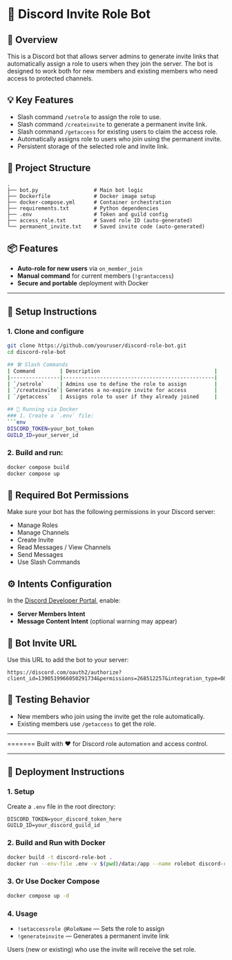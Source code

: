 # 🔗 Discord Invite Role Bot

## 🎯 Overview
This is a Discord bot that allows server admins to generate invite links that automatically assign a role to users when they join the server. The bot is designed to work both for new members and existing members who need access to protected channels.

## 💡 Key Features
- Slash command `/setrole` to assign the role to use.
- Slash command `/createinvite` to generate a permanent invite link.
- Slash command `/getaccess` for existing users to claim the access role.
- Automatically assigns role to users who join using the permanent invite.
- Persistent storage of the selected role and invite link.

## 🧱 Project Structure
```
.
├── bot.py                  # Main bot logic
├── Dockerfile              # Docker image setup
├── docker-compose.yml      # Container orchestration
├── requirements.txt        # Python dependencies
├── .env                    # Token and guild config
├── access_role.txt         # Saved role ID (auto-generated)
└── permanent_invite.txt    # Saved invite code (auto-generated)
```

## 📦 Features

- **Auto-role for new users** via `on_member_join`
- **Manual command** for current members (`!grantaccess`)
- **Secure and portable** deployment with Docker

---

## 📁 Setup Instructions

### 1. Clone and configure

```bash
git clone https://github.com/youruser/discord-role-bot.git
cd discord-role-bot

## 🛠️ Slash Commands
| Command        | Description                                     |
|----------------|-------------------------------------------------|
| `/setrole`     | Admins use to define the role to assign         |
| `/createinvite`| Generates a no-expire invite for access         |
| `/getaccess`   | Assigns role to user if they already joined     |

## 🐳 Running via Docker
### 1. Create a `.env` file:
```env
DISCORD_TOKEN=your_bot_token
GUILD_ID=your_server_id
```

### 2. Build and run:
```bash
docker compose build
docker compose up
```

## 🔐 Required Bot Permissions
Make sure your bot has the following permissions in your Discord server:
- Manage Roles
- Manage Channels
- Create Invite
- Read Messages / View Channels
- Send Messages
- Use Slash Commands

## ⚙️ Intents Configuration
In the [Discord Developer Portal](https://discord.com/developers/applications/), enable:
- **Server Members Intent**
- **Message Content Intent** (optional warning may appear)

## 🔗 Bot Invite URL
Use this URL to add the bot to your server:
```
https://discord.com/oauth2/authorize?client_id=1390519966050291734&permissions=268512257&integration_type=0&scope=bot+applications.commands
```

## 🧪 Testing Behavior
- New members who join using the invite get the role automatically.
- Existing members use `/getaccess` to get the role.

---

=======
Built with ❤️ for Discord role automation and access control.

---

## 🧪 Deployment Instructions

### 1. Setup

Create a `.env` file in the root directory:

```env
DISCORD_TOKEN=your_discord_token_here
GUILD_ID=your_discord_guild_id
```

### 2. Build and Run with Docker

```bash
docker build -t discord-role-bot .
docker run --env-file .env -v $(pwd)/data:/app --name rolebot discord-role-bot
```

### 3. Or Use Docker Compose

```bash
docker compose up -d
```

### 4. Usage

- `!setaccessrole @RoleName` — Sets the role to assign
- `!generateinvite` — Generates a permanent invite link

Users (new or existing) who use the invite will receive the set role.

